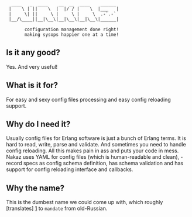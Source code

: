       ____   _  ____    __  __  ____    ______
     |    \ | ||    \  |  |/ / |    \  |___   |
     |     \| ||     \ |     \ |     \  .-`.-`
     |__/\____||__|\__\|__|\__\|__|\__\|______|

           configuration management done right!
           making sysops happier one at a time!

Is it any good?
---------------

Yes. And very useful!

What is it for?
---------------
For easy and sexy config files processing and easy config reloading support.

Why do I need it?
-----------------
Usually config files for Erlang software is just a bunch of Erlang terms.
It is hard to read, write, parse and validate. And sometimes you need
to handle config reloading. All this makes pain in ass and puts your code
in mess.
Nakaz uses YAML for config files (which is human-readable and clean),
-record specs as config schema definition, has schema validation and has
support for config reloading interface and callbacks.



Why the name?
-------------

This is the dumbest name we could come up with, which roughly
[translates] [1] to `mandate` from old-Russian.

[1]: http://translate.google.com/#ru|en|%D0%BD%D0%B0%D0%BA%D0%B0%D0%B7
